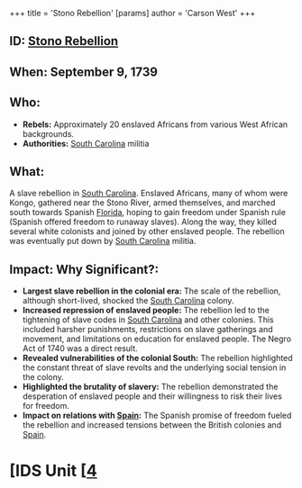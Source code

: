+++
 title = 'Stono Rebellion'
[params]
	author = 'Carson West'
+++
## ID: [Stono Rebellion](./../stono-rebellion/) 
## When: September 9, 1739

## Who:
* **Rebels:**  Approximately 20 enslaved Africans from various West African backgrounds.
* **Authorities:** [South Carolina](./../south-carolina/) militia

## What: 
A slave rebellion in [South Carolina](./../south-carolina/).  Enslaved Africans, many of whom were Kongo,  gathered near the Stono River, armed themselves, and marched south towards Spanish [Florida](./../florida/), hoping to gain freedom under Spanish rule (Spanish offered freedom to runaway slaves). Along the way, they killed several white colonists and joined by other enslaved people. The rebellion was eventually put down by [South Carolina](./../south-carolina/) militia.

## Impact: Why Significant?:
* **Largest slave rebellion in the colonial era:** The scale of the rebellion, although short-lived, shocked the [South Carolina](./../south-carolina/) colony.
* **Increased repression of enslaved people:** The rebellion led to the tightening of slave codes in [South Carolina](./../south-carolina/) and other colonies. This included harsher punishments, restrictions on slave gatherings and movement, and limitations on education for enslaved people. The Negro Act of 1740 was a direct result.
* **Revealed vulnerabilities of the colonial South:** The rebellion highlighted the constant threat of slave revolts and the underlying social tension in the colony.
* **Highlighted the brutality of slavery:**  The rebellion demonstrated the desperation of enslaved people and their willingness to risk their lives for freedom.
* **Impact on relations with [Spain](./../spain/):** The Spanish promise of freedom fueled the rebellion and increased tensions between the British colonies and [Spain](./../spain/).

# [IDS Unit [[4](./../ids-unit-[[4/)
